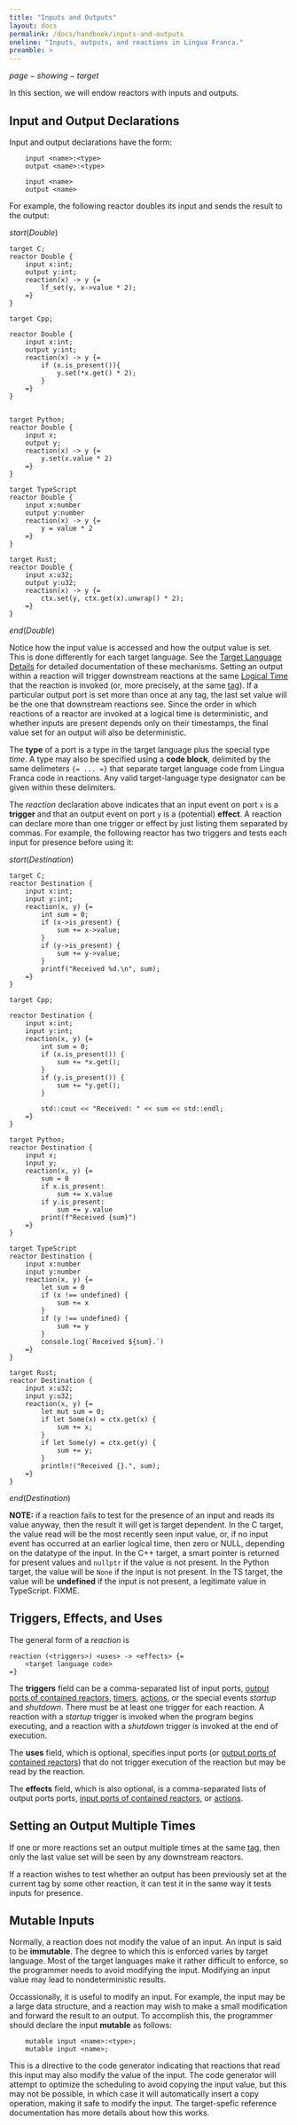 ```yaml
---
title: "Inputs and Outputs"
layout: docs
permalink: /docs/handbook/inputs-and-outputs
oneline: "Inputs, outputs, and reactions in Lingua Franca."
preamble: >
---
```


$page-showing-target$

In this section, we will endow reactors with inputs and outputs.

## Input and Output Declarations

Input and output declarations have the form:

<div class="lf-c lf-ts lf-rs lf-cpp">

```lf
    input <name>:<type>
    output <name>:<type>
```

</div>
<div class="lf-py">

```lf
    input <name>
    output <name>
```

</div>

For example, the following reactor doubles its input and sends the result to the output:

$start(Double)$

```lf-c
target C;
reactor Double {
    input x:int;
    output y:int;
    reaction(x) -> y {=
        lf_set(y, x->value * 2);
    =}
}

```

```lf-cpp
target Cpp;

reactor Double {
    input x:int;
    output y:int;
    reaction(x) -> y {=
        if (x.is_present()){
            y.set(*x.get() * 2);
        }
    =}
}


```

```lf-py
target Python;
reactor Double {
    input x;
    output y;
    reaction(x) -> y {=
        y.set(x.value * 2)
    =}
}
```

```lf-ts
target TypeScript
reactor Double {
    input x:number
    output y:number
    reaction(x) -> y {=
        y = value * 2
    =}
}

```

```lf-rs
target Rust;
reactor Double {
    input x:u32;
    output y:u32;
    reaction(x) -> y {=
        ctx.set(y, ctx.get(x).unwrap() * 2);
    =}
}
```

$end(Double)$

Notice how the input value is accessed and how the output value is set. This is done differently for each target language. See the [Target Language Details](/docs/handbook/target-language-details) for detailed documentation of these mechanisms.
Setting an output within a reaction will trigger downstream reactions at the same [Logical Time](/docs/handbook/time-and-timers#logical-time) that the reaction is invoked (or, more precisely, at the same [tag](/docs/handbook/superdense-time#tag-vs-time)). If a particular output port is set more than once at any tag, the last set value will be the one that downstream reactions see. Since the order in which reactions of a reactor are invoked at a logical time is deterministic, and whether inputs are present depends only on their timestamps, the final value set for an output will also be deterministic.

<div class="lf-c lf-cpp lf-ts lf-rs">

The **type** of a port is a type in the target language plus the special type $time$. A type may also be specified using a **code block**, delimited by the same delimeters `{= ... =}` that separate target language code from Lingua Franca code in reactions. Any valid target-language type designator can be given within these delimiters.

</div>

The $reaction$ declaration above indicates that an input event on port `x` is a **trigger** and that an output event on port `y` is a (potential) **effect**. A reaction can declare more than one trigger or effect by just listing them separated by commas. For example, the following reactor has two triggers and tests each input for presence before using it:

$start(Destination)$

```lf-c
target C;
reactor Destination {
    input x:int;
    input y:int;
    reaction(x, y) {=
        int sum = 0;
        if (x->is_present) {
            sum += x->value;
        }
        if (y->is_present) {
            sum += y->value;
        }
        printf("Received %d.\n", sum);
    =}
}
```

```lf-cpp
target Cpp;

reactor Destination {
    input x:int;
    input y:int;
    reaction(x, y) {=
        int sum = 0;
        if (x.is_present()) {
            sum += *x.get();
        }
        if (y.is_present()) {
            sum += *y.get();
        }

        std::cout << "Received: " << sum << std::endl; 
    =}
}

```

```lf-py
target Python;
reactor Destination {
    input x;
    input y;
    reaction(x, y) {=
        sum = 0
        if x.is_present:
            sum += x.value
        if y.is_present:
            sum += y.value
        print(f"Received {sum}")
    =}
}
```

```lf-ts
target TypeScript
reactor Destination {
    input x:number
    input y:number
    reaction(x, y) {=
        let sum = 0
        if (x !== undefined) {
            sum += x
        }
        if (y !== undefined) {
            sum += y
        }
        console.log(`Received ${sum}.`)
    =}
}

```

```lf-rs
target Rust;
reactor Destination {
    input x:u32;
    input y:u32;
    reaction(x, y) {=
        let mut sum = 0;
        if let Some(x) = ctx.get(x) {
            sum += x;
        }
        if let Some(y) = ctx.get(y) {
            sum += y;
        }
        println!("Received {}.", sum);
    =}
}
```

$end(Destination)$

**NOTE:** if a reaction fails to test for the presence of an input and reads its value anyway, then the result it will get is target dependent.
<span class="lf-c">In the C target, the value read will be the most recently seen input value, or, if no input event has occurred at an earlier logical time, then zero or NULL, depending on the datatype of the input.</span>
<span class="lf-cpp">In the C++ target, a smart pointer is returned for present values and `nullptr` if the value is not present.</span>
<span class="lf-py">In the Python target, the value will be `None` if the input is not present.</span>
<span class="lf-ts">In the TS target, the value will be **undefined** if the input is not present, a legitimate value in TypeScript.</span>
<span class="lf-rs warning">FIXME.</span>

## Triggers, Effects, and Uses

The general form of a $reaction$ is

```lf
reaction (<triggers>) <uses> -> <effects> {=
    <target language code>
=}
```

The **triggers** field can be a comma-separated list of input ports, [output ports of contained reactors](/docs/handbook/composing-reactors#hierarchy), [timers](/docs/handbook/time-and-timers#timers), [actions](/docs/handbook/actions), or the special events $startup$ and $shutdown$. There must be at least one trigger for each reaction. A reaction with a $startup$ trigger is invoked when the program begins executing, and a reaction with a $shutdown$ trigger is invoked at the end of execution.

The **uses** field, which is optional, specifies input ports (or [output ports of contained reactors](/docs/handbook/composing-reactors#hierarchy)) that do not trigger execution of the reaction but may be read by the reaction.

The **effects** field, which is also optional, is a comma-separated lists of output ports ports, [input ports of contained reactors](/docs/handbook/composing-reactors#hierarchy), or [actions](/docs/handbook/actions).

## Setting an Output Multiple Times

If one or more reactions set an output multiple times at the same [tag](/docs/handbook/superdense-time#tag-vs-time), then only the last value set will be seen by any downstream reactors.

If a reaction wishes to test whether an output has been previously set at the current tag by some other reaction, it can test it in the same way it tests inputs for presence.

## Mutable Inputs

Normally, a reaction does not modify the value of an input. An input is said to be **immutable**. The degree to which this is enforced varies by target language. Most of the target languages make it rather difficult to enforce, so the programmer needs to avoid modifying the input. Modifying an input value may lead to nondeterministic results.

Occassionally, it is useful to modify an input. For example, the input may be a large data structure, and a reaction may wish to make a small modification and forward the result to an output. To accomplish this, the programmer should declare the input **mutable** as follows:

<div class="lf-c lf-cpp lf-ts lf-rs>

```lf
    mutable input <name>:<type>;
```

</div>

<div class="lf-py>

```lf
    mutable input <name>;
```

</div>

This is a directive to the code generator indicating that reactions that read this input may also modify the value of the input. The code generator will attempt to optimize the scheduling to avoid copying the input value, but this may not be possible, in which case it will automatically insert a copy operation, making it safe to modify the input. The target-spefic reference documentation has more details about how this works.

